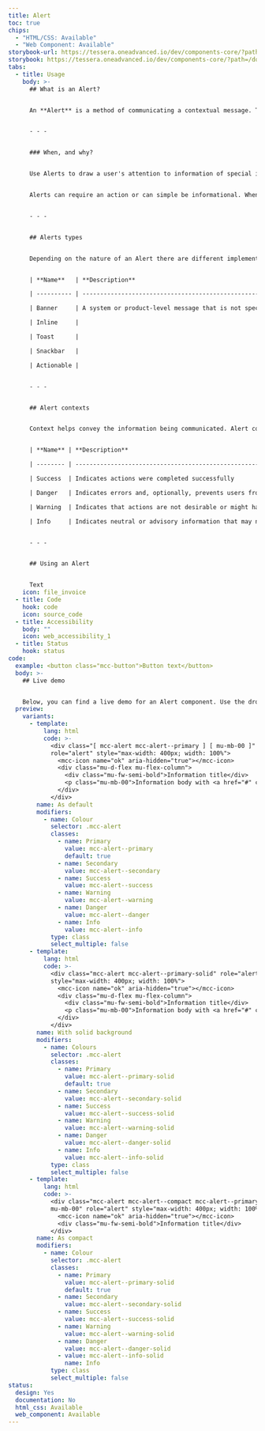```yaml
---
title: Alert
toc: true
chips:
  - "HTML/CSS: Available"
  - "Web Component: Available"
storybook-url: https://tessera.oneadvanced.io/dev/components-core/?path=/docs/html-button--as-default
storybook: https://tessera.oneadvanced.io/dev/components-core/?path=/docs/html-alert--as-default
tabs:
  - title: Usage
    body: >-
      ## What is an Alert?


      An **Alert** is a method of communicating a contextual message. They provide users with important feedback, which allows them to understand a state that affects the entire system, the page, feature, or input.


      - - -


      ### When, and why?


      Use Alerts to draw a user's attention to information of special importance, such as status changes and updates. They should announce an event that has significance to the user and should always be relevant. Alerts can be generated in response to user actions (e.g. while performing a task) or automatically by your application. This depends on whether you want to give immediate feedback or messaging that provides updates on system activities.


      Alerts can require an action or can simple be informational. When an action is required, Alerts should interrupt the user’s flow, but if not, then they should be less intrusive.


      - - -


      ## Alerts types


      Depending on the nature of an Alert there are different implementations or types available.


      | **Name**   | **Description**                                                     | **Behaviour**                                              | **Placement**                                                                                                                                                    |

      | ---------- | ------------------------------------------------------------------- | ---------------------------------------------------------- | ---------------------------------------------------------------------------------------------------------------------------------------------------------------- |

      | Banner     | A system or product-level message that is not specific to an action | Persists until dismissed by the user and may be actionable | Sits across the top of the content area to which it relates, or for system-level messages, full width across the top of the screen above the main navigation bar |

      | Inline     |                                                                     |                                                            |                                                                                                                                                                  |

      | Toast      |                                                                     |                                                            |                                                                                                                                                                  |

      | Snackbar   |                                                                     |                                                            |                                                                                                                                                                  |

      | Actionable |                                                                     |                                                            |                                                                                                                                                                  |


      - - -


      ## Alert contexts


      Context helps convey the information being communicated. Alert contexts correspond to a colour and an icon to provide a consistent experience for users.


      | **Name** | **Description**                                                                                    | **Behaviour**                                                                     | **Examples**                                          |

      | -------- | -------------------------------------------------------------------------------------------------- | --------------------------------------------------------------------------------- | ----------------------------------------------------- |

      | Success  | Indicates actions were completed successfully                                                      | Does not require user interaction, as disappears automatically after a short time | A new record saved or preferences have been updated   |

      | Danger   | Indicates errors and, optionally, prevents users from proceeding until the issue has been resolved | Always persists until the user dismisses or resolves the issue                    | Credentials cannot be found or access is denied       |

      | Warning  | Indicates that actions are not desirable or might have unexpected results                          | Persists until the user dismisses or continues regardless                         | A file is too big or a file already exists            |

      | Info     | Indicates neutral or advisory information that may not be related to the current action            | Does not require user interaction, but persists until user dismisses              | Scheduled system maintenance or a new report is ready |


      - - -


      ## Using an Alert


      Text
    icon: file_invoice
  - title: Code
    hook: code
    icon: source_code
  - title: Accessibility
    body: ""
    icon: web_accessibility_1
  - title: Status
    hook: status
code:
  example: <button class="mcc-button">Button text</button>
  body: >-
    ## Live demo


    Below, you can find a live demo for an Alert component. Use the drop-down menus and radio buttons to view the different Alert Types and Variants.
  preview:
    variants:
      - template:
          lang: html
          code: >-
            <div class="[ mcc-alert mcc-alert--primary ] [ mu-mb-00 ]"
            role="alert" style="max-width: 400px; width: 100%">
              <mcc-icon name="ok" aria-hidden="true"></mcc-icon>
              <div class="mu-d-flex mu-flex-column">
                <div class="mu-fw-semi-bold">Information title</div>
                <p class="mu-mb-00">Information body with <a href="#" class="alert-link">an example link</a>.</p>
              </div>
            </div>
        name: As default
        modifiers:
          - name: Colour
            selector: .mcc-alert
            classes:
              - name: Primary
                value: mcc-alert--primary
                default: true
              - name: Secondary
                value: mcc-alert--secondary
              - name: Success
                value: mcc-alert--success
              - name: Warning
                value: mcc-alert--warning
              - name: Danger
                value: mcc-alert--danger
              - name: Info
                value: mcc-alert--info
            type: class
            select_multiple: false
      - template:
          lang: html
          code: >-
            <div class="mcc-alert mcc-alert--primary-solid" role="alert"
            style="max-width: 400px; width: 100%">
              <mcc-icon name="ok" aria-hidden="true"></mcc-icon>
              <div class="mu-d-flex mu-flex-column">
                <div class="mu-fw-semi-bold">Information title</div>
                <p class="mu-mb-00">Information body with <a href="#" class="alert-link">an example link</a>.</p>
              </div>
            </div>
        name: With solid background
        modifiers:
          - name: Colours
            selector: .mcc-alert
            classes:
              - name: Primary
                value: mcc-alert--primary-solid
                default: true
              - name: Secondary
                value: mcc-alert--secondary-solid
              - name: Success
                value: mcc-alert--success-solid
              - name: Warning
                value: mcc-alert--warning-solid
              - name: Danger
                value: mcc-alert--danger-solid
              - name: Info
                value: mcc-alert--info-solid
            type: class
            select_multiple: false
      - template:
          lang: html
          code: >-
            <div class="mcc-alert mcc-alert--compact mcc-alert--primary-solid
            mu-mb-00" role="alert" style="max-width: 400px; width: 100%">
              <mcc-icon name="ok" aria-hidden="true"></mcc-icon>
              <div class="mu-fw-semi-bold">Information title</div>
            </div>
        name: As compact
        modifiers:
          - name: Colour
            selector: .mcc-alert
            classes:
              - name: Primary
                value: mcc-alert--primary-solid
                default: true
              - name: Secondary
                value: mcc-alert--secondary-solid
              - name: Success
                value: mcc-alert--success-solid
              - name: Warning
                value: mcc-alert--warning-solid
              - name: Danger
                value: mcc-alert--danger-solid
              - value: mcc-alert--info-solid
                name: Info
            type: class
            select_multiple: false
status:
  design: Yes
  documentation: No
  html_css: Available
  web_component: Available
---
```

